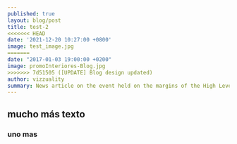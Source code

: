 ```yaml
---
published: true
layout: blog/post
title: test-2
<<<<<<< HEAD
date: '2021-12-20 10:27:00 +0800'
image: test_image.jpg
=======
date: "2017-01-03 19:00:00 +0200"
image: promoInteriores-Blog.jpg
>>>>>>> 7d51505 ([UPDATE] Blog design updated)
author: vizzuality
summary: News article on the event held on the margins of the High Level Political Forum 2021
---
```

## mucho más texto

### uno mas


